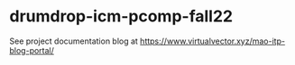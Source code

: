 # drumdrop-icm-pcomp-fall22

See project documentation blog at https://www.virtualvector.xyz/mao-itp-blog-portal/
